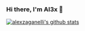 ### Hi there, I'm Al3x 👋

[![alexzaganelli's github stats](https://github-readme-stats.vercel.app/api?username=alexzaganelli&show_icons=true&theme=buefy&custom_title=My%20GitHub%20stats)](https://github.com/alexzaganelli)


